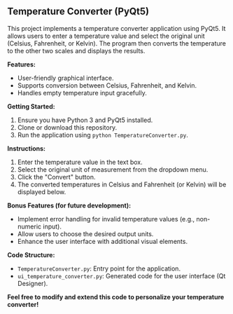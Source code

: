 ## Temperature Converter (PyQt5)

This project implements a temperature converter application using PyQt5. It allows users to enter a temperature value and select the original unit (Celsius, Fahrenheit, or Kelvin). The program then converts the temperature to the other two scales and displays the results.

**Features:**

* User-friendly graphical interface.
* Supports conversion between Celsius, Fahrenheit, and Kelvin.
* Handles empty temperature input gracefully.

**Getting Started:**

1. Ensure you have Python 3 and PyQt5 installed.
2. Clone or download this repository.
3. Run the application using `python TemperatureConverter.py`.

**Instructions:**

1. Enter the temperature value in the text box.
2. Select the original unit of measurement from the dropdown menu.
3. Click the "Convert" button.
4. The converted temperatures in Celsius and Fahrenheit (or Kelvin) will be displayed below.

**Bonus Features (for future development):**

* Implement error handling for invalid temperature values (e.g., non-numeric input).
* Allow users to choose the desired output units.
* Enhance the user interface with additional visual elements.

**Code Structure:**

* `TemperatureConverter.py`: Entry point for the application. 
* `ui_temperature_converter.py`: Generated code for the user interface (Qt Designer).

**Feel free to modify and extend this code to personalize your temperature converter!**